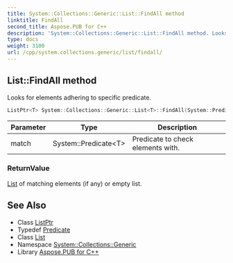 ```yaml
---
title: System::Collections::Generic::List::FindAll method
linktitle: FindAll
second_title: Aspose.PUB for C++
description: 'System::Collections::Generic::List::FindAll method. Looks for elements adhering to specific predicate in C++.'
type: docs
weight: 3100
url: /cpp/system.collections.generic/list/findall/
---
```

## List::FindAll method


Looks for elements adhering to specific predicate.

```cpp
ListPtr<T> System::Collections::Generic::List<T>::FindAll(System::Predicate<T> match)
```


| Parameter | Type | Description |
| --- | --- | --- |
| match | System::Predicate\<T\> | Predicate to check elements with. |

### ReturnValue

[List](../) of matching elements (if any) or empty list.

## See Also

* Class [ListPtr](../../listptr/)
* Typedef [Predicate](../../../system/predicate/)
* Class [List](../)
* Namespace [System::Collections::Generic](../../)
* Library [Aspose.PUB for C++](../../../)
